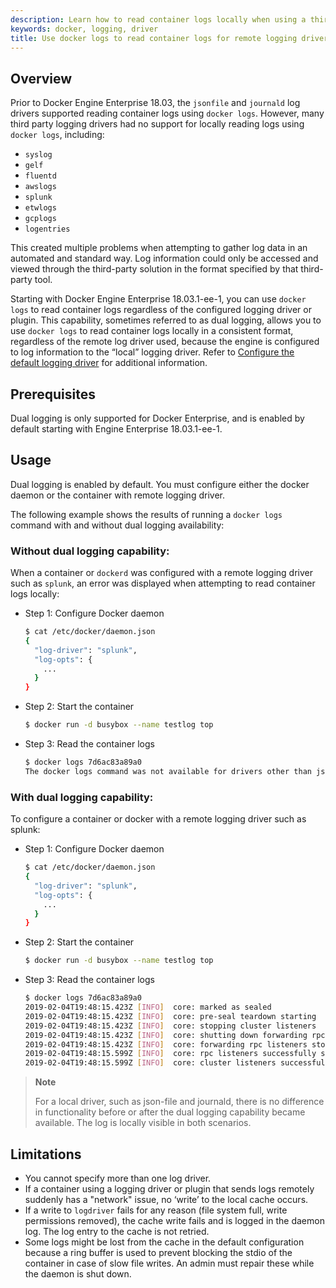 ```yaml
---
description: Learn how to read container logs locally when using a third party logging solution.
keywords: docker, logging, driver
title: Use docker logs to read container logs for remote logging drivers
---
```


## Overview

Prior to Docker Engine Enterprise 18.03, the `jsonfile` and `journald` log
drivers supported reading container logs using `docker logs`. However, many
third party logging drivers had no support for locally reading logs using
`docker logs`, including:

- `syslog`
- `gelf`
- `fluentd`
- `awslogs`
- `splunk`
- `etwlogs`
- `gcplogs`
- `logentries`

This created multiple problems when attempting to gather log data in an
automated and standard way. Log information could only be accessed and viewed
through the third-party solution in the format specified by that
third-party tool.

Starting with Docker Engine Enterprise 18.03.1-ee-1, you can use `docker logs`
to read container logs regardless of the configured logging driver or plugin.
This capability, sometimes referred to as dual logging, allows you to use
`docker logs` to read container logs locally in a consistent format, regardless
of the remote log driver used, because the engine is configured to log
information to the “local” logging driver. Refer to
[Configure the default logging driver](/config/containers/logging/configure) for
additional information.


## Prerequisites

Dual logging is only supported for Docker Enterprise, and is enabled by default
starting with Engine Enterprise 18.03.1-ee-1.

## Usage

Dual logging is enabled by default. You must configure either the docker daemon
or the container with remote logging driver.

The following example shows the results of running a `docker logs` command with
and without dual logging availability:

### Without dual logging capability:

When a container or `dockerd` was configured with a remote logging driver such
as `splunk`, an error was displayed when attempting to read container logs
locally:

- Step 1: Configure Docker daemon

    ```bash
    $ cat /etc/docker/daemon.json
    {
      "log-driver": "splunk",
      "log-opts": {
        ...
      }
    }
    ```

- Step 2: Start the container

    ```bash
    $ docker run -d busybox --name testlog top
    ```

- Step 3: Read the container logs

    ```bash
    $ docker logs 7d6ac83a89a0
    The docker logs command was not available for drivers other than json-file and journald.
    ```

### With dual logging capability:
To configure a container or docker with a remote logging driver such as splunk:

- Step 1: Configure Docker daemon

    ```bash
    $ cat /etc/docker/daemon.json
    {
      "log-driver": "splunk",
      "log-opts": {
        ...
      }
    }
    ```

- Step 2: Start the container

    ```bash
    $ docker run -d busybox --name testlog top
    ```

- Step 3: Read the container logs

    ```bash
    $ docker logs 7d6ac83a89a0
    2019-02-04T19:48:15.423Z [INFO]  core: marked as sealed                                          	
    2019-02-04T19:48:15.423Z [INFO]  core: pre-seal teardown starting                                                                                                 	
    2019-02-04T19:48:15.423Z [INFO]  core: stopping cluster listeners                                                                                             	
    2019-02-04T19:48:15.423Z [INFO]  core: shutting down forwarding rpc listeners                                                                                 	
    2019-02-04T19:48:15.423Z [INFO]  core: forwarding rpc listeners stopped
    2019-02-04T19:48:15.599Z [INFO]  core: rpc listeners successfully shut down
    2019-02-04T19:48:15.599Z [INFO]  core: cluster listeners successfully shut down	
    ```

> **Note**
>
> For a local driver, such as json-file and journald, there is no difference in
> functionality before or after the dual logging capability became available.
> The log is locally visible in both scenarios.


## Limitations

- You cannot specify more than one log driver.
- If a container using a logging driver or plugin that sends logs remotely
  suddenly has a "network" issue, no ‘write’ to the local cache occurs.
- If a write to `logdriver` fails for any reason (file system full, write
  permissions removed), the cache write fails and is logged in the daemon log.
  The log entry to the cache is not retried.
- Some logs might be lost from the cache in the default configuration because a
  ring buffer is used to prevent blocking the stdio of the container in case of
  slow file writes. An admin must repair these while the daemon is shut down.
